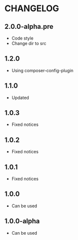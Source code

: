 CHANGELOG
==============

2.0.0-alpha.pre
-----------------
 * Code style
 * Change dir to src
 
1.2.0
-----------------
 * Using composer-config-plugin
 
1.1.0
-----------------
  * Updated

1.0.3
-----------------
  * Fixed notices

1.0.2
-----------------
  * Fixed notices

1.0.1
-----------------
  * Fixed notices

1.0.0
-----------------
  * Can be used

1.0.0-alpha
-----------------
  * Can be used
